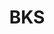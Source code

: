 ---
layout: archive_film
permalink: en/archive/2021/long-short/bks

title: BKS
director: Alexa-Jeanne Dubé
country: Canada
description: BKS is a short fiction film using A.S.M.R. video codes to unfold.
category: long-short
image_folder: images/films/archive/2021/long-short/bks
is_winner: false
submission_year: 2021
lang: en
---